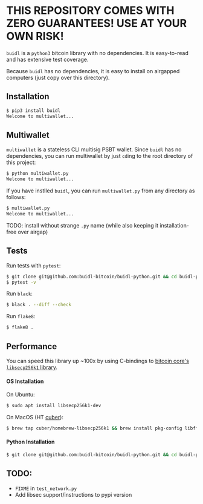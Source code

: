 # THIS REPOSITORY COMES WITH ZERO GUARANTEES! USE AT YOUR OWN RISK!

`buidl` is a `python3` bitcoin library with no dependencies.
It is easy-to-read and has extensive test coverage.

Because `buidl` has no dependencies, it is easy to install on airgapped computers (just copy over this directory).

## Installation
```bash
$ pip3 install buidl
Welcome to multiwallet...
```

## Multiwallet
`multiwallet` is a stateless CLI multisig PSBT wallet.
Since `buidl` has no dependencies, you can run multiwallet by just `cd`ing to the root directory of this project:
```bash
$ python multiwallet.py
Welcome to multiwallet...
```

If you have instlled `buidl`, you can run `multiwallet.py` from any directory as follows:
```bash
$ multiwallet.py
Welcome to multiwallet...
```
TODO: install without strange `.py` name (while also keeping it installation-free over airgap)

## Tests

Run tests with `pytest`:
```bash
$ git clone git@github.com:buidl-bitcoin/buidl-python.git && cd buidl-python
$ pytest -v
```

Run `black`:
```bash
$ black . --diff --check
```

Run `flake8`:
```bash
$ flake8 .
```

## Performance

You can speed this library up ~100x by using C-bindings to [bitcoin core's `libsecp256k1` library](https://github.com/bitcoin-core/secp256k1).

#### OS Installation

On Ubuntu:
```bash
$ sudo apt install libsecp256k1-dev
```

On MacOS (HT [cuber](https://github.com/cuber/homebrew-libsecp256k1)):
```bash
$ brew tap cuber/homebrew-libsecp256k1 && brew install pkg-config libffi libsecp256k1
```

#### Python Installation

```bash
$ git clone git@github.com:buidl-bitcoin/buidl-python.git && cd buidl-python && pip3 install --editable . && pip3 install cffi && cd buidl && python libsec_build.py
```

## TODO:
* `FIXME` in `test_network.py`
* Add libsec support/instructions to pypi version
